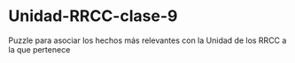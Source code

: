 # Unidad-RRCC-clase-9
Puzzle para asociar los hechos más relevantes con la Unidad de los RRCC a la que pertenece
